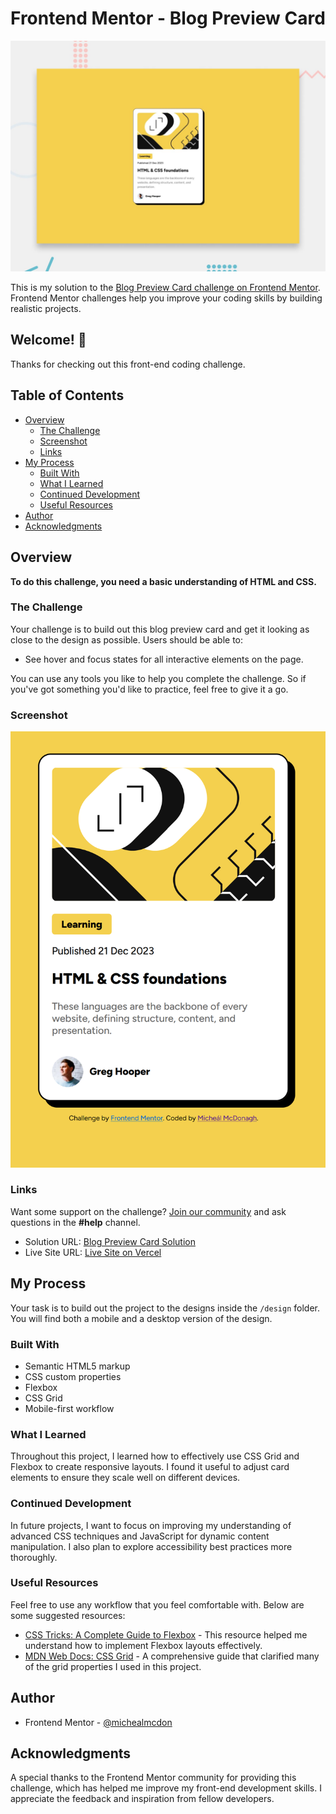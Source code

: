 # Frontend Mentor - Blog Preview Card

![Design preview for the Blog preview card coding challenge](./preview.jpg)

This is my solution to the [Blog Preview Card challenge on Frontend Mentor](https://www.frontendmentor.io/challenges/blog-preview-card-ckPaj01IcS). Frontend Mentor challenges help you improve your coding skills by building realistic projects.

## Welcome! 👋

Thanks for checking out this front-end coding challenge.

## Table of Contents
- [Overview](#overview)
  - [The Challenge](#the-challenge)
  - [Screenshot](#screenshot)
  - [Links](#links)
- [My Process](#my-process)
  - [Built With](#built-with)
  - [What I Learned](#what-i-learned)
  - [Continued Development](#continued-development)
  - [Useful Resources](#useful-resources)
- [Author](#author)
- [Acknowledgments](#acknowledgments)

## Overview

**To do this challenge, you need a basic understanding of HTML and CSS.**

### The Challenge

Your challenge is to build out this blog preview card and get it looking as close to the design as possible. Users should be able to:
- See hover and focus states for all interactive elements on the page.

You can use any tools you like to help you complete the challenge. So if you've got something you'd like to practice, feel free to give it a go.

### Screenshot

![Blog Preview Card](./screenshot.png)

### Links

Want some support on the challenge? [Join our community](https://www.frontendmentor.io/community) and ask questions in the **#help** channel.
- Solution URL: [Blog Preview Card Solution](https://github.com/michealmcdon/blog-preview-card)
- Live Site URL: [Live Site on Vercel](https://blog-preview-card-mrbm.vercel.app/)

## My Process

Your task is to build out the project to the designs inside the `/design` folder. You will find both a mobile and a desktop version of the design.

### Built With
- Semantic HTML5 markup
- CSS custom properties
- Flexbox
- CSS Grid
- Mobile-first workflow

### What I Learned
Throughout this project, I learned how to effectively use CSS Grid and Flexbox to create responsive layouts. I found it useful to adjust card elements to ensure they scale well on different devices.

### Continued Development
In future projects, I want to focus on improving my understanding of advanced CSS techniques and JavaScript for dynamic content manipulation. I also plan to explore accessibility best practices more thoroughly.

### Useful Resources
Feel free to use any workflow that you feel comfortable with. Below are some suggested resources:
- [CSS Tricks: A Complete Guide to Flexbox](https://css-tricks.com/snippets/css/a-guide-to-flexbox/) - This resource helped me understand how to implement Flexbox layouts effectively.
- [MDN Web Docs: CSS Grid](https://developer.mozilla.org/en-US/docs/Web/CSS/CSS_Grid_Layout) - A comprehensive guide that clarified many of the grid properties I used in this project.

## Author
- Frontend Mentor - [@michealmcdon](https://www.frontendmentor.io/profile/michealmcdon)

## Acknowledgments
A special thanks to the Frontend Mentor community for providing this challenge, which has helped me improve my front-end development skills. I appreciate the feedback and inspiration from fellow developers.
